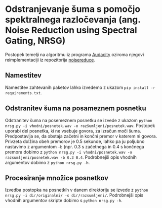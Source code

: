 # Odstranjevanje šuma s pomočjo spektralnega razločevanja (ang. Noise Reduction using Spectral Gating, NRSG)

Postopek temelji na algoritmu iz programa [Audacity](https://wiki.audacityteam.org/wiki/How_Audacity_Noise_Reduction_Works) oziroma njegovi reimplementaciji iz repozitorija [noisereduce](https://github.com/timsainb/noisereduce).

## Namestitev

Namestitev zahtevanih paketov lahko izvedemo z ukazom ```pip install -r requirements.txt```.

## Odstranitev šuma na posameznem posnetku

Odstranitev šuma na posemeznem posnetku se izvede z ukazom ```python nrsg.py -i vhodni/posnetek.wav -o razšumljeni/posnetek.wav```. Postopek uporabi del posnetka, ki ne vsebuje govora, za izračun moči šuma. Predpostavlja se, da obstaja začetni in končni premor v katerem ni govora. Privzeta dolžina obeh premorov je 0.5 sekunde, lahko pa ju poljubno nastavimo z argumentom ```-b``` (npr. 0.3 s začetnega in 0.4 s končnega premora dobimo z ```python nrsg.py -i vhodni/posnetek.wav -o razsumljeni/posnetek.wav -b 0.3 0.4```. Podrobnejši opis vhodnih argumentov dobimo z ```python nrsg.py -h```.

## Procesiranje množice posnetkov

Izvedba postopka na posnetkih v danem direktoriju se izvede z ```python nrsg.py -i dir/originalni/ -o dir/razsumljeni/```. Podrobnejši opis vhodnih argumentov skripte dobimo s ```python nrsg.py -h```.
